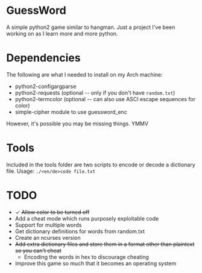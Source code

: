 # GuessWord
A simple python2 game similar to hangman. Just a project I've been working on as I learn more and more python.

# Dependencies
The following are what I needed to install on my Arch machine:
* python2-configargparse
* python2-requests (optional -- only if you don't have `random.txt`)
* python2-termcolor (optional -- can also use ASCI escape sequences for color)
* simple-cipher module to use guessword_enc

However, it's possible you may be missing things. YMMV

# Tools
Included in the tools folder are two scripts to encode or decode a dictionary file. Usage: `./<en/de>code file.txt`

# TODO
* ✓ ~~Allow color to be turned off~~
* Add a cheat mode which runs purposely exploitable code
* Support for multiple words
* Get dictionary definitions for words from random.txt
* Create an ncurses version
* ~~Add extra dictionary files and store them in a format other than plaintext so you can't cheat~~
  * Encoding the words in hex to discourage cheating
* Improve this game so much that it becomes an operating system


